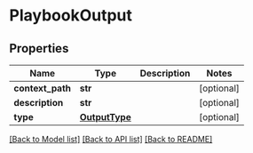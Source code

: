 # PlaybookOutput

## Properties
Name | Type | Description | Notes
------------ | ------------- | ------------- | -------------
**context_path** | **str** |  | [optional] 
**description** | **str** |  | [optional] 
**type** | [**OutputType**](OutputType.md) |  | [optional] 

[[Back to Model list]](../README.md#documentation-for-models) [[Back to API list]](../README.md#documentation-for-api-endpoints) [[Back to README]](../README.md)


